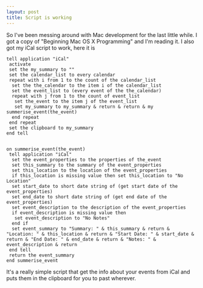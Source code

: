 ```yaml
---
layout: post
title: Script is working
---
```


So I've been messing around with Mac development for the last little while. I got a copy of "Beginning Mac OS X Programming" and I'm reading it. I also got my iCal script to work, here it is

<!--more-->

```
tell application "iCal"
 activate
 set the my_summary to ""
 set the calendar_list to every calendar
 repeat with i from 1 to the count of the calendar_list
  set the the_calendar to the item i of the calendar_list
  set the event_list to (every event of the the_calendar)
  repeat with j from 1 to the count of event_list
   set the_event to the item j of the event_list
   set my_summary to my_summary & return & return & my summerise_event(the_event)
  end repeat
 end repeat
 set the clipboard to my_summary
end tell


on summerise_event(the_event)
 tell application "iCal"
  set the event_properties to the properties of the_event
  set this_summary to the summary of the event_properties
  set this_location to the location of the event_properties
  if this_location is missing value then set this_location to "No Location"
  set start_date to short date string of (get start date of the event_properties)
  set end_date to short date string of (get end date of the event_properties)
  set event_description to the description of the event_properties
  if event_description is missing value then
   set event_description to "No Notes"
  end if
  set event_summary to "Summary: " & this_summary & return & "Location: " & this_location & return & "Start Date: " & start_date & return & "End Date: " & end_date & return & "Notes: " & event_description & return
 end tell
 return the event_summary
end summerise_event

```

It's a really simple script that get the info about your events from iCal and puts them in the clipboard for you to past wherever.


